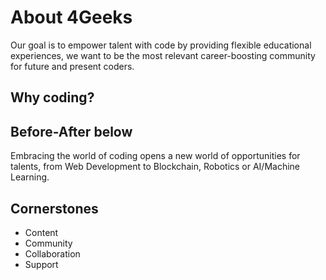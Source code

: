 # About 4Geeks

Our goal is to empower talent with code by providing flexible educational experiences, we want to be the most relevant career-boosting community for future and present coders.

## Why coding?

## Before-After below

<before-after 
    before="https://raw.githubusercontent.com/breatheco-de/content/master/src/assets/images/61212ca7-cde0-43c1-8267-a1101a95da2c.png" 
    after="https://visual-engin.com/wp-content/uploads/sites/3/2016/06/reactjs-introduccion-workshop-visual-enginerring.png"
/>

Embracing the world of coding opens a new world of opportunities for talents, from Web Development to Blockchain, Robotics or AI/Machine Learning.

## Cornerstones

- Content
- Community
- Collaboration
- Support
